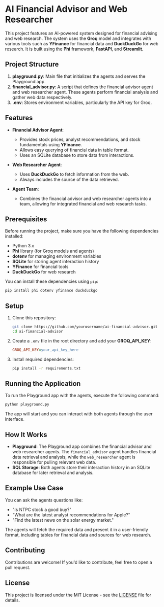 
# AI Financial Advisor and Web Researcher

This project features an AI-powered system designed for financial advising and web research. The system uses the **Groq** model and integrates with various tools such as **YFinance** for financial data and **DuckDuckGo** for web research. It is built using the **Phi** framework, **FastAPI**, and **Streamlit**.

## Project Structure

1. **playground.py**: Main file that initializes the agents and serves the Playground app.
2. **financial_advisor.py**: A script that defines the financial advisor agent and web researcher agent. These agents perform financial analysis and gather web data respectively.
3. **.env**: Stores environment variables, particularly the API key for Groq.

## Features

- **Financial Advisor Agent**:
    - Provides stock prices, analyst recommendations, and stock fundamentals using **YFinance**.
    - Allows easy querying of financial data in table format.
    - Uses an SQLite database to store data from interactions.

- **Web Researcher Agent**:
    - Uses **DuckDuckGo** to fetch information from the web.
    - Always includes the source of the data retrieved.

- **Agent Team**:
    - Combines the financial advisor and web researcher agents into a team, allowing for integrated financial and web research tasks.

## Prerequisites

Before running the project, make sure you have the following dependencies installed:

- Python 3.x
- **Phi** library (for Groq models and agents)
- **dotenv** for managing environment variables
- **SQLite** for storing agent interaction history
- **YFinance** for financial tools
- **DuckDuckGo** for web research

You can install these dependencies using `pip`:

```bash
pip install phi dotenv yfinance duckduckgo
```

## Setup

1. Clone this repository:

    ```bash
    git clone https://github.com/yourusername/ai-financial-advisor.git
    cd ai-financial-advisor
    ```

2. Create a `.env` file in the root directory and add your **GROQ_API_KEY**:

    ```ini
    GROQ_API_KEY=your_api_key_here
    ```

3. Install required dependencies:

    ```bash
    pip install -r requirements.txt
    ```

## Running the Application

To run the Playground app with the agents, execute the following command:

```bash
python playground.py
```

The app will start and you can interact with both agents through the user interface.

## How It Works

- **Playground**: The Playground app combines the financial advisor and web researcher agents. The `financial_advisor` agent handles financial data retrieval and analysis, while the `web_researcher` agent is responsible for pulling relevant web data. 
- **SQL Storage**: Both agents store their interaction history in an SQLite database for later retrieval and analysis.

## Example Use Case

You can ask the agents questions like:

- "Is NTPC stock a good buy?"
- "What are the latest analyst recommendations for Apple?"
- "Find the latest news on the solar energy market."

The agents will fetch the required data and present it in a user-friendly format, including tables for financial data and sources for web research.

## Contributing

Contributions are welcome! If you'd like to contribute, feel free to open a pull request.

## License

This project is licensed under the MIT License - see the [LICENSE](LICENSE) file for details.
